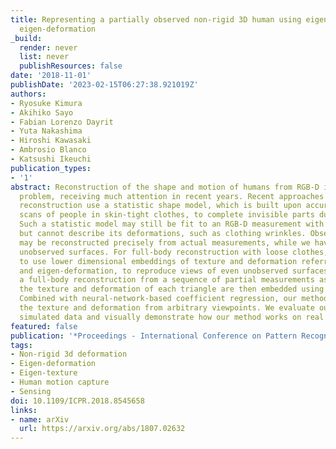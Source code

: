 ```yaml
---
title: Representing a partially observed non-rigid 3D human using eigen-texture and
  eigen-deformation
_build:
  render: never
  list: never
  publishResources: false
date: '2018-11-01'
publishDate: '2023-02-15T06:27:38.921019Z'
authors:
- Ryosuke Kimura
- Akihiko Sayo
- Fabian Lorenzo Dayrit
- Yuta Nakashima
- Hiroshi Kawasaki
- Ambrosio Blanco
- Katsushi Ikeuchi
publication_types:
- '1'
abstract: Reconstruction of the shape and motion of humans from RGB-D is a challenging
  problem, receiving much attention in recent years. Recent approaches for full-body
  reconstruction use a statistic shape model, which is built upon accurate full-body
  scans of people in skin-tight clothes, to complete invisible parts due to occlusion.
  Such a statistic model may still be fit to an RGB-D measurement with loose clothes
  but cannot describe its deformations, such as clothing wrinkles. Observed surfaces
  may be reconstructed precisely from actual measurements, while we have no cues for
  unobserved surfaces. For full-body reconstruction with loose clothes, we propose
  to use lower dimensional embeddings of texture and deformation referred to as eigen-texturing
  and eigen-deformation, to reproduce views of even unobserved surfaces. Provided
  a full-body reconstruction from a sequence of partial measurements as 3D meshes,
  the texture and deformation of each triangle are then embedded using eigen-decomposition.
  Combined with neural-network-based coefficient regression, our method synthesizes
  the texture and deformation from arbitrary viewpoints. We evaluate our method using
  simulated data and visually demonstrate how our method works on real data.
featured: false
publication: '*Proceedings - International Conference on Pattern Recognition (ICPR)*'
tags:
- Non-rigid 3d deformation
- Eigen-deformation
- Eigen-texture
- Human motion capture
- Sensing
doi: 10.1109/ICPR.2018.8545658
links:
- name: arXiv
  url: https://arxiv.org/abs/1807.02632
---
```


